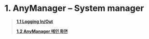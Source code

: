 # 1. AnyManager – System manager

> [**1.1  Logging In/Out**](01_anymanager/login.md)
>
> [**1.2  AnyManager 메인 화면**](01_anymanager/mainview.md)
